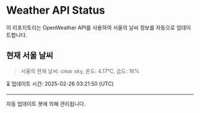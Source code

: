 
# Weather API Status

이 리포지토리는 OpenWeather API를 사용하여 서울의 날씨 정보를 자동으로 업데이트합니다.

## 현재 서울 날씨
> 서울의 현재 날씨: clear sky, 온도: 4.17°C, 습도: 16%

⏳ 업데이트 시간: 2025-02-26 03:21:50 (UTC)

---
자동 업데이트 봇에 의해 관리됩니다.
